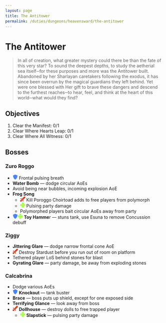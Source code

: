 ```yaml
---
layout: page
title: The Antitower
permalink: /duties/dungeons/heavensward/the-antitower
---
```


# The Antitower

> In all of creation, what greater mystery could there be than the fate of this very star? To sound the deepest depths, to study the aetherial sea itself─for these purposes and more was the Antitower built. Abandoned by her Sharlayan caretakers following the exodus, it has since been overrun by the magical guardians they left behind. Yet were one blessed with Her gift to brave these dangers and descend to the furthest reaches─to hear, feel, and think at the heart of this world─what would they find?

## Objectives

1. Clear the Manifest: 0/1
2. Clear Where Hearts Leap: 0/1
3. Clear Where All Witness: 0/1

## Bosses

### Zuro Roggo

- ![](/assets/icons/role-tank.png) Frontal pulsing breath
- **Water Bomb** — dodge circular AoEs
- Avoid being near bubbles, incoming explosion AoE
- **Frog Song**
  - ![](/assets/icons/role-dps.png) Kill Poroggo Choirtoad adds to free players from polymorph
  - ![](/assets/icons/role-healer.png) Pulsing party damage
  - Polymorphed players bait circular AoEs away from party
- ![](/assets/icons/role-tank.png)![](/assets/icons/role-healer.png) **Toy Hamme**r — stuns tank, use Esuna to remove Concussion debuff

### Ziggy

- **Jittering Glare** — dodge narrow frontal cone AoE
- ![](/assets/icons/role-dps.png) Destroy Stardust before you run out of room on platform
- Tethered player LoS behind stones for blast
- **Gyrating Glare** — party damage, be away from exploding stones

### Calcabrina

- Dodge various AoEs
- ![](/assets/icons/role-tank.png) **Knockout** — tank buster
- **Brace** — boss puts up shield, except for one exposed side
- **Terrifying Glance** — look away from boss
- ![](/assets/icons/role-dps.png) **Dollhouse** — destroy dolls to free trapped player
  - ![](/assets/icons/role-healer.png) **Slapstick** — pulsing party damage



